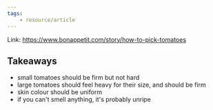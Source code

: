 ```yaml
---
tags:
	- resource/article
---
```


Link: https://www.bonappetit.com/story/how-to-pick-tomatoes

## Takeaways

- small tomatoes should be firm but not hard
- large tomatoes should feel heavy for their size, and should be firm
- skin colour should be uniform
- if you can't smell anything, it's probably unripe

